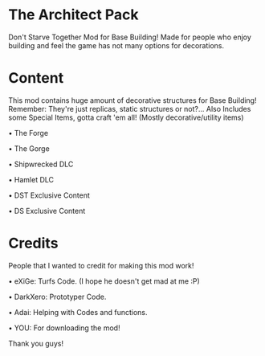 ﻿# The Architect Pack
 Don't Starve Together Mod for Base Building! Made for people who enjoy building and feel the game has not many options for decorations.

# Content
This mod contains huge amount of decorative structures for Base Building! Remember: They're just replicas, static structures or not?...
Also Includes some Special Items, gotta craft 'em all! (Mostly decorative/utility items)

• The Forge

• The Gorge

• Shipwrecked DLC

• Hamlet DLC

• DST Exclusive Content

• DS Exclusive Content

# Credits
People that I wanted to credit for making this mod work!

• eXiGe: Turfs Code. (I hope he doesn't get mad at me :P)

• DarkXero: Prototyper Code.

• Adai: Helping with Codes and functions.

• YOU: For downloading the mod!

Thank you guys!
